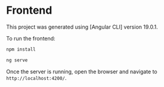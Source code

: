 # Frontend

This project was generated using [Angular CLI] version 19.0.1.

To run the frontend:

```bash
npm install
```

```bash
ng serve
```

Once the server is running, open the browser and navigate to `http://localhost:4200/`.

